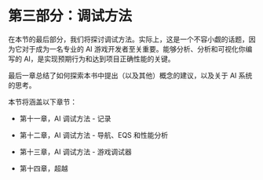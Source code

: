 # 第三部分：调试方法

在本节的最后部分，我们将探讨调试方法。实际上，这是一个不容小觑的话题，因为它对于成为一名专业的 AI 游戏开发者至关重要。能够分析、分析和可视化你编写的 AI，是实现预期行为和达到项目正确性能的关键。

最后一章总结了如何探索本书中提出（以及其他）概念的建议，以及关于 AI 系统的思考。

本节将涵盖以下章节：

+   第十一章，AI 调试方法 - 记录

+   第十二章，AI 调试方法 - 导航、EQS 和性能分析

+   第十三章，AI 调试方法 - 游戏调试器

+   第十四章，超越
